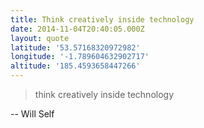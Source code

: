 ```yaml
---
title: Think creatively inside technology
date: 2014-11-04T20:40:05.000Z
layout: quote
latitude: '53.57168320972982'
longitude: '-1.789604632902717'
altitude: '185.4593658447266'
---
```


> think creatively inside technology

-- Will Self
